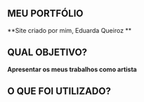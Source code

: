 ## MEU PORTFÓLIO
**Site criado por mim, Eduarda Queiroz **
## QUAL OBJETIVO?
**Apresentar os meus trabalhos como artista**
## O QUE FOI UTILIZADO?

